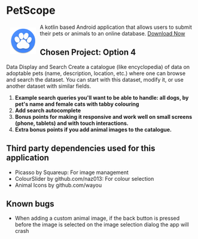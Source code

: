 # PetScope

<img src="app/src/main/res/mipmap-xxxhdpi/ic_launcher_round.png" align="left" width="70" hspace="10" vspace="10">

A kotlin based Android application that allows users to submit their pets or animals to an online database. 
[Download Now](https://github.com/l77e/Petscope/blob/master/app/release/app-release.apk)

## Chosen Project: Option 4

Data Display and Search
Create a catalogue (like encyclopedia) of data on adoptable pets (name, description, location, etc.) where one can browse and search the dataset. You can start with this dataset, modify it, or use another dataset with similar fields. 
1. **Example search queries you'll want to be able to handle: all dogs, by pet's name and female cats with tabby colouring**
2. **Add search autocomplete**
3. **Bonus points for making it responsive and work well on small screens (phone, tablets) and with touch interactions.**
4. **Extra bonus points if you add animal images to the catalogue.**

## Third party dependencies used for this application

* Picasso by Squareup: For image management
* ColourSlider by github.com/naz013: For colour selection
* Animal Icons by github.com/wayou
 
## Known bugs
* When adding a custom animal image, if the back button is pressed before the image is selected on the image selection dialog the app will crash
